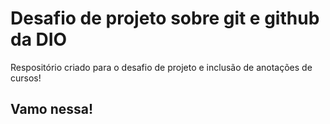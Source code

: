 # Desafio de projeto sobre git e github da DIO
Respositório criado para o desafio de projeto e inclusão de anotações de cursos!

## Vamo nessa!

